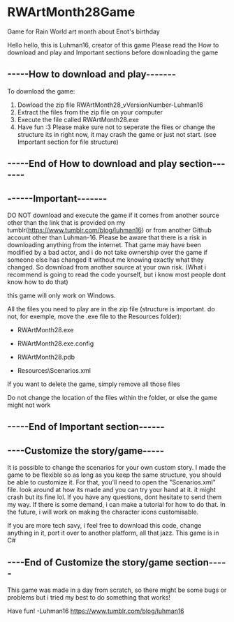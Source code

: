# RWArtMonth28Game
Game for Rain World art month about Enot's birthday

Hello hello, this is Luhman16, creator of this game
Please read the How to download and play and Important sections before downloading the game

## -----How to download and play-------
To download the game:
  1. Dowload the zip file RWArtMonth28_vVersionNumber-Luhman16
  2. Extract the files from the zip file on your computer
  3. Execute the file called RWArtMonth28.exe
  4. Have fun :3
Please make sure not to seperate the files or change the structure its in right now, it may crash the game or just not start.
(see Important section for file structure)
## -----End of How to download and play section-------

## ------Important-------
DO NOT download and execute the game if it comes from another source other than the link that is provided on my tumblr(https://www.tumblr.com/blog/luhman16) or from another Github account other than Luhman-16. Please be aware that there is a risk in downloading anything from the internet. That game may have been modified by a bad actor, and i do not take ownership over the game if someone else has changed it without me knowing exactly what they changed. So download from another source at your own risk.
(What i recommend is going to read the code yourself, but i know most people dont know how to do that)

this game will only work on Windows.

All the files you need to play are in the zip file (structure is important. do not, for exemple, move the .exe file to the Resources folder):
  - RWArtMonth28.exe
  + RWArtMonth28.exe.config
  * RWArtMonth28.pdb
  - Resources\Scenarios.xml

If you want to delete the game, simply remove all those files

Do not change the location of the files within the folder, or else the game might not work
## -----End of Important section------


## ----Customize the story/game-----
It is possible to change the scenarios for your own custom story. I made the game to be flexible so as long as you keep the same structure, you should be able to customize it.
For that, you'll need to open the "Scenarios.xml" file. look around at how its made and you can try your hand at it. it might crash but its fine lol. If you have any questions, dont hesitate to send them my way.
If there is some demand, i can make a tutorial for how to do that.
In the future, i will work on making the character icons customisable.

If you are more tech savy, i feel free to download this code, change anything in it, port it over to another platform, all that jazz.
This game is in C#
## ----End of Customize the story/game section-----

This game was made in a day from scratch, so there might be some bugs or problems but i tried my best to do something that works!

Have fun!
-Luhman16
https://www.tumblr.com/blog/luhman16
